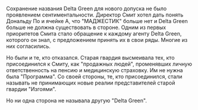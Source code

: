 Сохранение названия Delta Green для нового допуска не было проявлением сентиментальности. Директор Смит хотел дать понять Дональду По и ячейке A, что "МАДЖЕСТИК" больше нет и Delta Green больше не должна существовать в стороне. Одним из первых приоритетов Смита стало обращение к каждому агенту Delta Green, которого он знал, с предложением принять их в свои ряды. Многие из них согласились.

Но были и те, кто отказался. Старая гвардия высмеивала тех, кто присоединился к Смиту, как "продажных людей", променявших личную ответственность на пенсию и медицинскую страховку. Им не нужна была "Программа". Со своей стороны, те, кто присоединился, стали называть не принимающих новые реалии представителей старой гвардии "Изгоями".

Но ни одна сторона не называла другую "Delta Green".